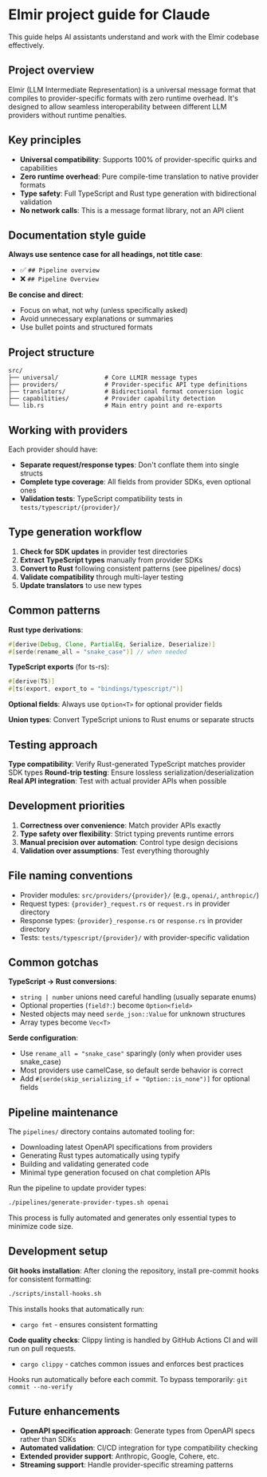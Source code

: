 # Elmir project guide for Claude

This guide helps AI assistants understand and work with the Elmir codebase effectively.

## Project overview

Elmir (LLM Intermediate Representation) is a universal message format that compiles to provider-specific formats with zero runtime overhead. It's designed to allow seamless interoperability between different LLM providers without runtime penalties.

## Key principles

- **Universal compatibility**: Supports 100% of provider-specific quirks and capabilities
- **Zero runtime overhead**: Pure compile-time translation to native provider formats  
- **Type safety**: Full TypeScript and Rust type generation with bidirectional validation
- **No network calls**: This is a message format library, not an API client

## Documentation style guide

**Always use sentence case for all headings, not title case**:
- ✅ `## Pipeline overview` 
- ❌ `## Pipeline Overview`

**Be concise and direct**:
- Focus on what, not why (unless specifically asked)
- Avoid unnecessary explanations or summaries
- Use bullet points and structured formats

## Project structure

```
src/
├── universal/             # Core LLMIR message types
├── providers/             # Provider-specific API type definitions
├── translators/           # Bidirectional format conversion logic
├── capabilities/          # Provider capability detection
└── lib.rs                 # Main entry point and re-exports
```

## Working with providers

Each provider should have:
- **Separate request/response types**: Don't conflate them into single structs
- **Complete type coverage**: All fields from provider SDKs, even optional ones
- **Validation tests**: TypeScript compatibility tests in `tests/typescript/{provider}/`

## Type generation workflow

1. **Check for SDK updates** in provider test directories
2. **Extract TypeScript types** manually from provider SDKs
3. **Convert to Rust** following consistent patterns (see pipelines/ docs)
4. **Validate compatibility** through multi-layer testing
5. **Update translators** to use new types

## Common patterns

**Rust type derivations**:
```rust
#[derive(Debug, Clone, PartialEq, Serialize, Deserialize)]
#[serde(rename_all = "snake_case")] // when needed
```

**TypeScript exports** (for ts-rs):
```rust
#[derive(TS)]
#[ts(export, export_to = "bindings/typescript/")]
```

**Optional fields**: Always use `Option<T>` for optional provider fields

**Union types**: Convert TypeScript unions to Rust enums or separate structs

## Testing approach

**Type compatibility**: Verify Rust-generated TypeScript matches provider SDK types
**Round-trip testing**: Ensure lossless serialization/deserialization
**Real API integration**: Test with actual provider APIs when possible

## Development priorities

1. **Correctness over convenience**: Match provider APIs exactly
2. **Type safety over flexibility**: Strict typing prevents runtime errors
3. **Manual precision over automation**: Control type design decisions
4. **Validation over assumptions**: Test everything thoroughly

## File naming conventions

- Provider modules: `src/providers/{provider}/` (e.g., `openai/`, `anthropic/`)
- Request types: `{provider}_request.rs` or `request.rs` in provider directory  
- Response types: `{provider}_response.rs` or `response.rs` in provider directory
- Tests: `tests/typescript/{provider}/` with provider-specific validation

## Common gotchas

**TypeScript → Rust conversions**:
- `string | number` unions need careful handling (usually separate enums)
- Optional properties (`field?:`) become `Option<field>`
- Nested objects may need `serde_json::Value` for unknown structures
- Array types become `Vec<T>`

**Serde configuration**:
- Use `rename_all = "snake_case"` sparingly (only when provider uses snake_case)
- Most providers use camelCase, so default serde behavior is correct
- Add `#[serde(skip_serializing_if = "Option::is_none")]` for optional fields

## Pipeline maintenance

The `pipelines/` directory contains automated tooling for:
- Downloading latest OpenAPI specifications from providers
- Generating Rust types automatically using typify
- Building and validating generated code
- Minimal type generation focused on chat completion APIs

Run the pipeline to update provider types:
```bash
./pipelines/generate-provider-types.sh openai
```

This process is fully automated and generates only essential types to minimize code size.

## Development setup

**Git hooks installation**:
After cloning the repository, install pre-commit hooks for consistent formatting:
```bash
./scripts/install-hooks.sh
```

This installs hooks that automatically run:
- `cargo fmt` - ensures consistent formatting

**Code quality checks**:
Clippy linting is handled by GitHub Actions CI and will run on pull requests.
- `cargo clippy` - catches common issues and enforces best practices

Hooks run automatically before each commit. To bypass temporarily: `git commit --no-verify`

## Future enhancements

- **OpenAPI specification approach**: Generate types from OpenAPI specs rather than SDKs
- **Automated validation**: CI/CD integration for type compatibility checking  
- **Extended provider support**: Anthropic, Google, Cohere, etc.
- **Streaming support**: Handle provider-specific streaming patterns